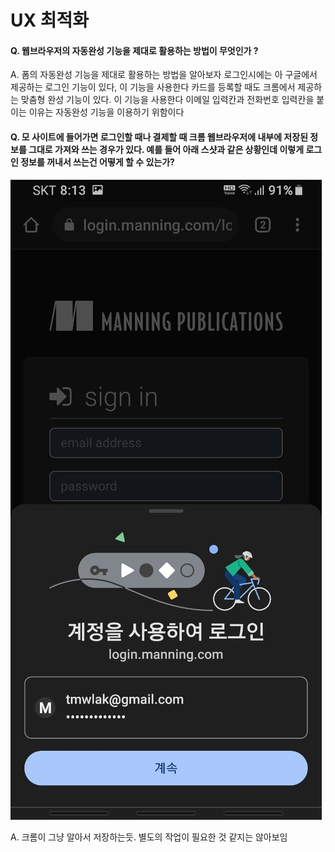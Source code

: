 # UX 최적화

#### Q. 웹브라우저의 자동완성 기능을 제대로 활용하는 방법이 무엇인가 ?

A. 폼의 자동완성 기능을 제대로 활용하는 방법을 알아보자
로그인시에는 아 구글에서 제공하는 로그인 기능이 있다, 이 기능을 사용한다
카드를 등록할 때도 크롬에서 제공하는 맞춤형 완성 기능이 있다. 이 기능을 사용한다
이메일 입력칸과 전화번호 입력칸을 붙이는 이유는 자동완성 기능을 이용하기 위함이다

#### Q. 모 사이트에 들어가면 로그인할 때나 결제할 때 크롬 웹브라우저에 내부에 저장된 정보를 그대로 가져와 쓰는 경우가 있다. 예를 들어 아래 스샷과 같은 상황인데 이렇게 로그인 정보를 꺼내서 쓰는건 어떻게 할 수 있는가?

![1](./img/매닝_로그인.jpg)

A. 크롬이 그냥 알아서 저장하는듯. 별도의 작업이 필요한 것 같지는 않아보임